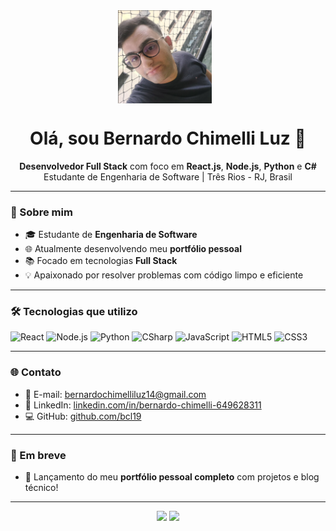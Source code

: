 <div align="center">
  <img src="img.png" width="150" align="center" style="margin-right: 10px;"/>
</div>

<h1 align="center">Olá, sou Bernardo Chimelli Luz 👋</h1>

<div align="center">
  <strong>Desenvolvedor Full Stack</strong> com foco em <strong>React.js</strong>, <strong>Node.js</strong>, <strong>Python</strong> e <strong>C#</strong><br/>
  Estudante de Engenharia de Software | Três Rios - RJ, Brasil
</div>

---

### 🚀 Sobre mim

- 🎓 Estudante de **Engenharia de Software**
- 🌐 Atualmente desenvolvendo meu **portfólio pessoal**
- 📚 Focado em tecnologias **Full Stack**
- 💡 Apaixonado por resolver problemas com código limpo e eficiente

---

### 🛠️ Tecnologias que utilizo

![React](https://img.shields.io/badge/-React.js-61DAFB?style=flat&logo=react&logoColor=000)
![Node.js](https://img.shields.io/badge/-Node.js-339933?style=flat&logo=node.js&logoColor=fff)
![Python](https://img.shields.io/badge/-Python-3776AB?style=flat&logo=python&logoColor=fff)
![CSharp](https://img.shields.io/badge/-C%23-239120?style=flat&logo=c-sharp&logoColor=fff)
![JavaScript](https://img.shields.io/badge/-JavaScript-F7DF1E?style=flat&logo=javascript&logoColor=000)
![HTML5](https://img.shields.io/badge/-HTML5-E34F26?style=flat&logo=html5&logoColor=fff)
![CSS3](https://img.shields.io/badge/-CSS3-1572B6?style=flat&logo=css3)

---

### 🌐 Contato

- 📧 E-mail: [bernardochimelliluz14@gmail.com](mailto:bernardochimelliluz14@gmail.com)
- 💼 LinkedIn: [linkedin.com/in/bernardo-chimelli-649628311](https://www.linkedin.com/in/bernardo-chimelli-649628311)
- 💻 GitHub: [github.com/bcl19](https://github.com/bcl19)

---

### 📌 Em breve

- 🔨 Lançamento do meu **portfólio pessoal completo** com projetos e blog técnico!

---

<div align="center">
  <img src="https://github-readme-stats.vercel.app/api?username=bcl19&show_icons=true&theme=radical" height="160"/>
  <img src="https://github-readme-stats.vercel.app/api/top-langs/?username=bcl19&layout=compact&theme=radical" height="160"/>
</div>




